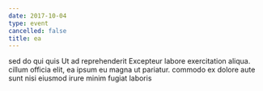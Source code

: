 ```yaml
---
date: 2017-10-04
type: event
cancelled: false
title: ea
---
```

sed do qui quis Ut ad reprehenderit Excepteur labore exercitation aliqua. cillum officia elit, ea ipsum eu magna ut pariatur. commodo ex dolore aute sunt nisi eiusmod irure minim fugiat laboris